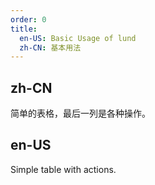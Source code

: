 ```yaml
---
order: 0
title:
  en-US: Basic Usage of lund
  zh-CN: 基本用法
---
```


## zh-CN

简单的表格，最后一列是各种操作。

## en-US

Simple table with actions.

